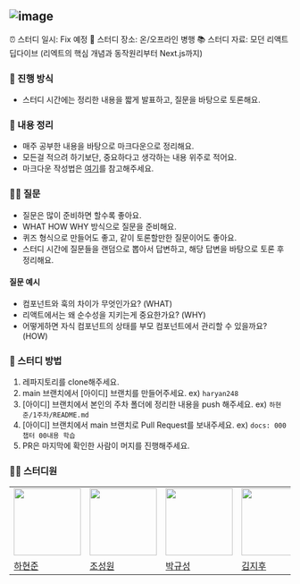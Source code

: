 ## ![image](https://github.com/Front-End-Book-Study/Modern-React-Deep-Dive/assets/51049245/15424391-49c1-4747-b72d-523cf27472bb)

⏰ 스터디 일시: Fix 예정
🏫 스터디 장소: 온/오프라인 병행
📚 스터디 자료: 모던 리액트 딥다이브 (리엑트의 핵심 개념과 동작원리부터 Next.js까지)

### 🚀 진행 방식

- 스터디 시간에는 정리한 내용을 짧게 발표하고, 질문을 바탕으로 토론해요.

### 📝 내용 정리

- 매주 공부한 내용을 바탕으로 마크다운으로 정리해요.
- 모든걸 적으려 하기보단, 중요하다고 생각하는 내용 위주로 적어요.
- 마크다운 작성법은 [여기](https://gist.github.com/ihoneymon/652be052a0727ad59601)를 참고해주세요.

### 🙋‍♂️ 질문

- 질문은 많이 준비하면 할수록 좋아요.
- WHAT HOW WHY 방식으로 질문을 준비해요.
- 퀴즈 형식으로 만들어도 좋고, 같이 토론할만한 질문이어도 좋아요.
- 스터디 시간에 질문들을 랜덤으로 뽑아서 답변하고, 해당 답변을 바탕으로 토론 후 정리해요.

#### 질문 예시

- 컴포넌트와 훅의 차이가 무엇인가요? (WHAT)
- 리액트에서는 왜 순수성을 지키는게 중요한가요? (WHY)
- 어떻게하면 자식 컴포넌트의 상태를 부모 컴포넌트에서 관리할 수 있을까요? (HOW)

### 📌 스터디 방법

1. 레파지토리를 clone해주세요.
2. main 브랜치에서 [아이디] 브랜치를 만들어주세요. ex) `haryan248`
3. [아이디] 브랜치에서 본인의 주차 폴더에 정리한 내용을 push 해주세요. ex) `하현준/1주차/README.md`
4. [아이디] 브랜치에서 main 브랜치로 Pull Request를 보내주세요. ex) `docs: 000 챕터 00내용 학습`
5. PR은 마지막에 확인한 사람이 머지를 진행해주세요.

### 🏃‍♂️ 스터디원

<table>
  <tr>
    <td>
      <img src="https://avatars.githubusercontent.com/u/51049245?v=4" width="120px" height="120px"/>
    </td>
    <td>
      <img src="https://avatars.githubusercontent.com/u/94912717?v=4" width="120px" height="120px"/>
    </td>
    <td>
      <img src="https://avatars.githubusercontent.com/u/62178788?v=4" width="120px" height="120px"/>
    </td>
     <td>
      <img src="https://avatars.githubusercontent.com/u/87746574?v=4" width="120px" height="120px"/>
    </td>
    <td>
      <img src="https://avatars.githubusercontent.com/u/80936447?v=4" width="120px" height="120px"/>
    </td>
  </tr>
  <tr>
    <td>
      <a href="https://github.com/haryan248">
        하현준
      </a>
    </td>
    <td>
      <a href="https://github.com/wontory">
        조성원
      </a>
    </td>
    <td>
      <a href="https://github.com/guesung">
        박규성
      </a>
    </td>
    <td>
      <a href="https://github.com/jihoo-o">
        김지후
      </a>
    </td>
    <td>
      <a href="https://github.com/youtothena">
        박유나
      </a>
    </td>
  </tr>
  </table>
